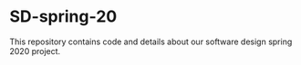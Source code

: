 # SD-spring-20
This repository contains code and details about our software design spring 2020 project.
